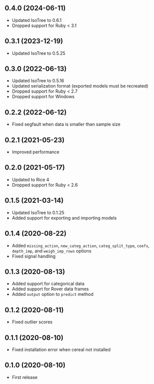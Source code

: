 ## 0.4.0 (2024-06-11)

- Updated IsoTree to 0.6.1
- Dropped support for Ruby < 3.1

## 0.3.1 (2023-12-19)

- Updated IsoTree to 0.5.25

## 0.3.0 (2022-06-13)

- Updated IsoTree to 0.5.16
- Updated serialization format (exported models must be recreated)
- Dropped support for Ruby < 2.7
- Dropped support for Windows

## 0.2.2 (2022-06-12)

- Fixed segfault when data is smaller than sample size

## 0.2.1 (2021-05-23)

- Improved performance

## 0.2.0 (2021-05-17)

- Updated to Rice 4
- Dropped support for Ruby < 2.6

## 0.1.5 (2021-03-14)

- Updated IsoTree to 0.1.25
- Added support for exporting and importing models

## 0.1.4 (2020-08-22)

- Added `missing_action`, `new_categ_action`, `categ_split_type`, `coefs`, `depth_imp`, and `weigh_imp_rows` options
- Fixed signal handling

## 0.1.3 (2020-08-13)

- Added support for categorical data
- Added support for Rover data frames
- Added `output` option to `predict` method

## 0.1.2 (2020-08-11)

- Fixed outlier scores

## 0.1.1 (2020-08-10)

- Fixed installation error when cereal not installed

## 0.1.0 (2020-08-10)

- First release
